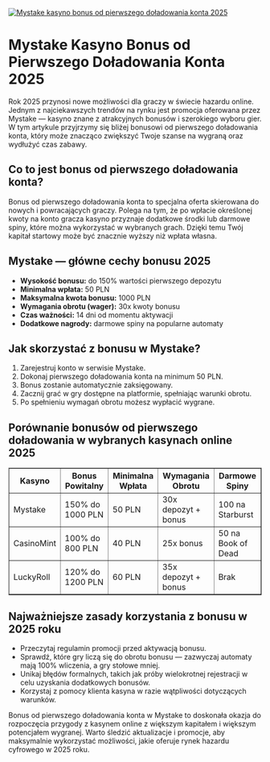 [![Mystake kasyno bonus od pierwszego doładowania konta 2025](https://123-caf.pages.dev/gitsignup.png)](https://vrmoo.ru/Bt82HjjY)

<h1>Mystake Kasyno Bonus od Pierwszego Doładowania Konta 2025</h1> <p>Rok 2025 przynosi nowe możliwości dla graczy w świecie hazardu online. Jednym z najciekawszych trendów na rynku jest promocja oferowana przez Mystake — kasyno znane z atrakcyjnych bonusów i szerokiego wyboru gier. W tym artykule przyjrzymy się bliżej bonusowi od pierwszego doładowania konta, który może znacząco zwiększyć Twoje szanse na wygraną oraz wydłużyć czas zabawy.</p>  <h2>Co to jest bonus od pierwszego doładowania konta?</h2> <p>Bonus od pierwszego doładowania konta to specjalna oferta skierowana do nowych i powracających graczy. Polega na tym, że po wpłacie określonej kwoty na konto gracza kasyno przyznaje dodatkowe środki lub darmowe spiny, które można wykorzystać w wybranych grach. Dzięki temu Twój kapitał startowy może być znacznie wyższy niż wpłata własna.</p>  <h2>Mystake — główne cechy bonusu 2025</h2> <ul>   <li><strong>Wysokość bonusu:</strong> do 150% wartości pierwszego depozytu</li>   <li><strong>Minimalna wpłata:</strong> 50 PLN</li>   <li><strong>Maksymalna kwota bonusu:</strong> 1000 PLN</li>   <li><strong>Wymagania obrotu (wager):</strong> 30x kwoty bonusu</li>   <li><strong>Czas ważności:</strong> 14 dni od momentu aktywacji</li>   <li><strong>Dodatkowe nagrody:</strong> darmowe spiny na popularne automaty</li> </ul>  <h2>Jak skorzystać z bonusu w Mystake?</h2> <ol>   <li>Zarejestruj konto w serwisie Mystake.</li>   <li>Dokonaj pierwszego doładowania konta na minimum 50 PLN.</li>   <li>Bonus zostanie automatycznie zaksięgowany.</li>   <li>Zacznij grać w gry dostępne na platformie, spełniając warunki obrotu.</li>   <li>Po spełnieniu wymagań obrotu możesz wypłacić wygrane.</li> </ol>  <h2>Porównanie bonusów od pierwszego doładowania w wybranych kasynach online 2025</h2> <table border="1" cellpadding="8" cellspacing="0">   <thead>     <tr>       <th>Kasyno</th>       <th>Bonus Powitalny</th>       <th>Minimalna Wpłata</th>       <th>Wymagania Obrotu</th>       <th>Darmowe Spiny</th>     </tr>   </thead>   <tbody>     <tr>       <td>Mystake</td>       <td>150% do 1000 PLN</td>       <td>50 PLN</td>       <td>30x depozyt + bonus</td>       <td>100 na Starburst</td>     </tr>     <tr>       <td>CasinoMint</td>       <td>100% do 800 PLN</td>       <td>40 PLN</td>       <td>25x bonus</td>       <td>50 na Book of Dead</td>     </tr>     <tr>       <td>LuckyRoll</td>       <td>120% do 1200 PLN</td>       <td>60 PLN</td>       <td>35x depozyt + bonus</td>       <td>Brak</td>     </tr>   </tbody> </table>  <h2>Najważniejsze zasady korzystania z bonusu w 2025 roku</h2> <ul>   <li>Przeczytaj regulamin promocji przed aktywacją bonusu.</li>   <li>Sprawdź, które gry liczą się do obrotu bonusu — zazwyczaj automaty mają 100% wliczenia, a gry stołowe mniej.</li>   <li>Unikaj błędów formalnych, takich jak próby wielokrotnej rejestracji w celu uzyskania dodatkowych bonusów.</li>   <li>Korzystaj z pomocy klienta kasyna w razie wątpliwości dotyczących warunków.</li> </ul>  <p>Bonus od pierwszego doładowania konta w Mystake to doskonała okazja do rozpoczęcia przygody z kasynem online z większym kapitałem i większym potencjałem wygranej. Warto śledzić aktualizacje i promocje, aby maksymalnie wykorzystać możliwości, jakie oferuje rynek hazardu cyfrowego w 2025 roku.</p>